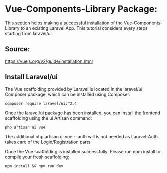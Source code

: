 # Vue-Components-Library Package:
This section helps making a successful installation of the Vue-Components-Library to an existing Laravel App.
This tutorial considers every steps starting from laravel/ui.

## Source:
https://vuejs.org/v2/guide/installation.html

## Install Laravel/ui

The Vue scaffolding provided by Laravel is located in the laravel/ui Composer package, which can be installed using Composer:

```composer require laravel/ui:^2.4```

Once the laravel/ui package has been installed, you can install the frontend scaffolding using the ui Artisan command:

```php artisan ui vue```

The additional php artisan ui vue --auth will is not needed as  Laravel-Auth takes care of the Login/Registration parts

Once the Vue scaffolding is installed successfully.
Please run npm install to compile your fresh scaffolding:


```npm install && npm run dev```
